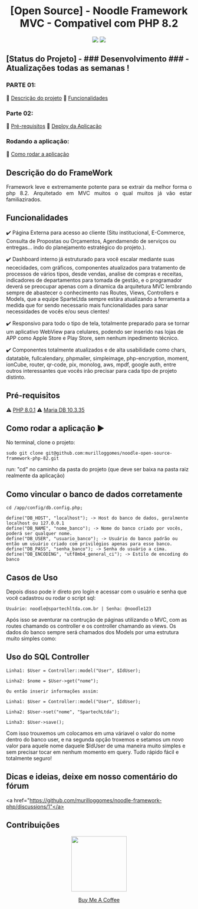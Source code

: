 <h1 style="text-align: -webkit-center !important;text-align-last: center !important">[Open Source] - Noodle Framework MVC - Compativel com PHP 8.2</h1> 

<p align="center">
  <img src="http://img.shields.io/static/v1?label=License&message=MIT&color=green&style=for-the-badge"/>
   <img src="http://img.shields.io/static/v1?label=STATUS&message=Desenvolvimento&color=GREY&style=for-the-badge"/>
</p>

<h2>[Status do Projeto] - ### Desenvolvimento ### - Atualizações todas as semanas !</h2>
      

### PARTE 01: 
:small_blue_diamond: [Descrição do projeto](#descrição-do-projeto)
:small_blue_diamond: [Funcionalidades](#funcionalidades) 
### Parte 02:
:small_blue_diamond: [Pré-requisitos](#pré-requisitos)
:small_blue_diamond: [Deploy da Aplicação](#deploy-da-aplicação-dash)
### Rodando a aplicação:
:small_blue_diamond: [Como rodar a aplicação](#como-rodar-a-aplicação-arrow_forward)


## Descrição do do FrameWork 

<p align="justify">
  Framework leve e extremamente potente para se extrair da melhor forma o php 8.2. Arquitetado em MVC muitos o qual muitos já vão estar familiazirados. 
</p>

## Funcionalidades

:heavy_check_mark: Página Externa para acesso ao cliente (Situ institucional, E-Commerce, Consulta de Propostas ou Orçamentos, Agendamendo de serviços ou entregas... indo do planejamento estratégico do projeto.).  

:heavy_check_mark: Dashboard interno já estruturado para você escalar mediante suas nececidades, com gráficos, componentes atualizados para tratamento de processos de vários tipos, desde vendas, analise de compras e receitas, indicadores de departamentos para tomada de gestão, e o programador deverá se preocupar apenas com a dinamica da arquitetura MVC lembrando sempre de abastecer o conhecimento nas Routes, Views, Controllers e Models, que a equipe SparteLtda sempre estára atualizando a ferramenta a medida que for sendo necessario mais funcionalidades para sanar necessidades de vocês e/ou seus clentes!

:heavy_check_mark: Responsivo para todo o tipo de tela, totalmente preparado para se tornar um aplicativo WebView para celulares, podendo ser inserido nas lojas de APP como Apple Store e Play Store, sem nenhum inpedimento técnico.  

:heavy_check_mark: Componentes totalmente atualizados e de alta usabilidade como chars, datatable, fullcalendary, phpmailer, simpleimage, php-encryption, moment, ionCube, router, qr-code, pix, monolog, aws, mpdf, google auth, entre outros interessantes que vocês irão precisar para cada tipo de projeto distinto.

## Pré-requisitos

:warning: [PHP 8.0.1](https://php.net/) 
:warning: [Maria DB 10.3.35](https://mariadb.org/)

## Como rodar a aplicação :arrow_forward:

No terminal, clone o projeto: 

```
sudo git clone git@github.com:murilloggomes/noodle-open-source-framework-php-82.git
```

run: "cd" no caminho da pasta do projeto (que deve ser baixa na pasta raiz realmente da aplicação)

## Como vincular o banco de dados corretamente
```
cd /app/config/db.config.php;
```
```
define("DB_HOST", "localhost"); -> Host do banco de dados, geralmente localhost ou 127.0.0.1
define("DB_NAME", "nome_banco"); -> Nome do banco criado por vocês, poderá ser qualquer nome.
define("DB_USER", "usuario_banco"); -> Usuário do banco padrão ou então um usuário criado com privilégios apenas para esse banco.
define("DB_PASS", "senha_banco"); -> Senha do usuário a cima.
define("DB_ENCODING", "utf8mb4_general_ci"); -> Estilo de encoding do banco 
```

## Casos de Uso

Depois disso pode ir direto pro login e acessar com o usuário e senha que você cadastrou ou rodar o script sql:
```
Usuário: noodle@spartechltda.com.br | Senha: @noodle123
```

Após isso se aventurar na contrução de páginas utilizando o MVC, com as routes chamando os controller e os controller chamando as views. Os dados do banco sempre será chamados dos Models por uma estrutura muito simples como:

## Uso do SQL Controller
```
Linha1: $User = Controller::model("User", $IdUser);
```
```
Linha2: $nome = $User->get("nome");
```
```
Ou então inserir informações assim:
```
```  
Linha1: $User = Controller::model("User", $IdUser);
``` 
```  
Linha2: $User->set("nome", "SpartechLtda");
```
```  
Linha3: $User->save();
``` 
Com isso trouxemos um colocamos em uma váriavel o valor do nome dentro do banco user, e na segunda opção troxemos e setamos um novo valor para aquele nome daquele $IdUser de uma maneira muito simples e sem precisar tocar em nenhum momento em query. Tudo rápido fácil e totalmente seguro!

## Dicas e ideias, deixe em nosso comentário do fórum
<a href="https://github.com/murilloggomes/noodle-framework-php/discussions/1"</a>

## Contribuições
<p align="center" style="position:block">
  <img src="https://user-images.githubusercontent.com/67968960/270708300-9df8faa5-07bb-471c-b242-9d0d9449623c.png" style="width:150px !important"></img>
</p> 
<p align="center">
  <a href="https://www.buymeacoffee.com/murilloggo">Buy Me A Coffee</a>
</p>
